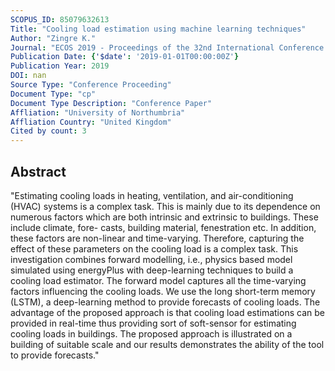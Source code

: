 ```yaml
---
SCOPUS_ID: 85079632613
Title: "Cooling load estimation using machine learning techniques"
Author: "Zingre K."
Journal: "ECOS 2019 - Proceedings of the 32nd International Conference on Efficiency, Cost, Optimization, Simulation and Environmental Impact of Energy Systems"
Publication Date: {'$date': '2019-01-01T00:00:00Z'}
Publication Year: 2019
DOI: nan
Source Type: "Conference Proceeding"
Document Type: "cp"
Document Type Description: "Conference Paper"
Affliation: "University of Northumbria"
Affliation Country: "United Kingdom"
Cited by count: 3
---
```


## Abstract
"Estimating cooling loads in heating, ventilation, and air-conditioning (HVAC) systems is a complex task. This is mainly due to its dependence on numerous factors which are both intrinsic and extrinsic to buildings. These include climate, fore- casts, building material, fenestration etc. In addition, these factors are non-linear and time-varying. Therefore, capturing the effect of these parameters on the cooling load is a complex task. This investigation combines forward modelling, i.e., physics based model simulated using energyPlus with deep-learning techniques to build a cooling load estimator. The forward model captures all the time-varying factors influencing the cooling loads. We use the long short-term memory (LSTM), a deep-learning method to provide forecasts of cooling loads. The advantage of the proposed approach is that cooling load estimations can be provided in real-time thus providing sort of soft-sensor for estimating cooling loads in buildings. The proposed approach is illustrated on a building of suitable scale and our results demonstrates the ability of the tool to provide forecasts."
